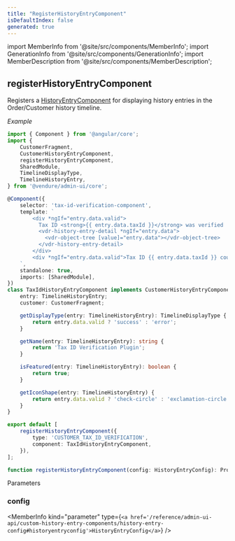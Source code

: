 ```yaml
---
title: "RegisterHistoryEntryComponent"
isDefaultIndex: false
generated: true
---
```

<!-- This file was generated from the Vendure source. Do not modify. Instead, re-run the "docs:build" script -->
import MemberInfo from '@site/src/components/MemberInfo';
import GenerationInfo from '@site/src/components/GenerationInfo';
import MemberDescription from '@site/src/components/MemberDescription';


## registerHistoryEntryComponent

<GenerationInfo sourceFile="packages/admin-ui/src/lib/core/src/extension/register-history-entry-component.ts" sourceLine="68" packageName="@vendure/admin-ui" since="1.9.0" />

Registers a <a href='/reference/admin-ui-api/custom-history-entry-components/history-entry-component#historyentrycomponent'>HistoryEntryComponent</a> for displaying history entries in the Order/Customer
history timeline.

*Example*

```ts
import { Component } from '@angular/core';
import {
    CustomerFragment,
    CustomerHistoryEntryComponent,
    registerHistoryEntryComponent,
    SharedModule,
    TimelineDisplayType,
    TimelineHistoryEntry,
} from '@vendure/admin-ui/core';

@Component({
    selector: 'tax-id-verification-component',
    template: `
        <div *ngIf="entry.data.valid">
          Tax ID <strong>{{ entry.data.taxId }}</strong> was verified
          <vdr-history-entry-detail *ngIf="entry.data">
            <vdr-object-tree [value]="entry.data"></vdr-object-tree>
          </vdr-history-entry-detail>
        </div>
        <div *ngIf="entry.data.valid">Tax ID {{ entry.data.taxId }} could not be verified</div>
    `,
    standalone: true,
    imports: [SharedModule],
})
class TaxIdHistoryEntryComponent implements CustomerHistoryEntryComponent {
    entry: TimelineHistoryEntry;
    customer: CustomerFragment;

    getDisplayType(entry: TimelineHistoryEntry): TimelineDisplayType {
        return entry.data.valid ? 'success' : 'error';
    }

    getName(entry: TimelineHistoryEntry): string {
        return 'Tax ID Verification Plugin';
    }

    isFeatured(entry: TimelineHistoryEntry): boolean {
        return true;
    }

    getIconShape(entry: TimelineHistoryEntry) {
        return entry.data.valid ? 'check-circle' : 'exclamation-circle';
    }
}

export default [
    registerHistoryEntryComponent({
        type: 'CUSTOMER_TAX_ID_VERIFICATION',
        component: TaxIdHistoryEntryComponent,
    }),
];
```

```ts title="Signature"
function registerHistoryEntryComponent(config: HistoryEntryConfig): Provider
```
Parameters

### config

<MemberInfo kind="parameter" type={`<a href='/reference/admin-ui-api/custom-history-entry-components/history-entry-config#historyentryconfig'>HistoryEntryConfig</a>`} />

